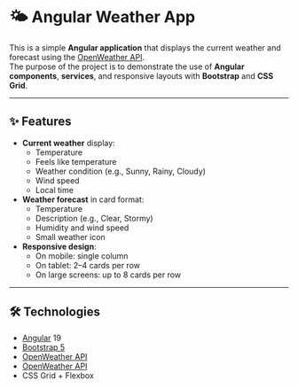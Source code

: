 # 🌤️ Angular Weather App

This is a simple **Angular application** that displays the current weather and forecast using the [OpenWeather API](https://openweathermap.org/api).  
The purpose of the project is to demonstrate the use of **Angular components**, **services**, and responsive layouts with **Bootstrap** and **CSS Grid**.

---

## ✨ Features
- **Current weather** display:
  - Temperature
  - Feels like temperature
  - Weather condition (e.g., Sunny, Rainy, Cloudy)
  - Wind speed
  - Local time
- **Weather forecast** in card format:
  - Temperature
  - Description (e.g., Clear, Stormy)
  - Humidity and wind speed
  - Small weather icon
- **Responsive design**:
  - On mobile: single column
  - On tablet: 2–4 cards per row
  - On large screens: up to 8 cards per row

---

## 🛠️ Technologies
- [Angular](https://angular.dev/) 19
- [Bootstrap 5](https://getbootstrap.com/)
- [OpenWeather API](https://openweathermap.org/)
- [OpenWeather API](https://openweathermap.org/)
- CSS Grid + Flexbox
